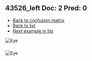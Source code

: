 ## 43526_left Doc: 2 Pred: 0
- [Back to confusion matrix](https://github.com/juliandewit/kaggle_retinopathy/blob/master/matrix.md)
- [Back to list](https://github.com/juliandewit/kaggle_retinopathy/blob/master/lists/20/list.md)
- [Next example in list](https://github.com/juliandewit/kaggle_retinopathy/blob/master/lists/20/43/43573_left.md)

![Eye](https://retinopaty.blob.core.windows.net/size1024/43526_left_2.jpeg)

### 

![Eye]()
